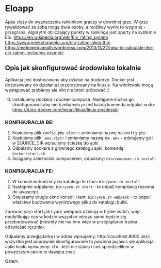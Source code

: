 # Eloapp

Apka służy do wyznaczania rankinków graczy w dowolnej grze. W grze rywalizować ze sobą mogą dwie osoby, a możliwy wynik to wygrana - przegrana.
Algorytm obliczający punkty w rankingu jest oparty na systemie Elo:
https://en.wikipedia.org/wiki/Elo_rating_system  
https://www.geeksforgeeks.org/elo-rating-algorithm  
https://metinmediamath.wordpress.com/2013/11/27/how-to-calculate-the-elo-rating-including-example  

## Opis jak skonfigurować środowisko lokalnie
Aplikacja jest dostosowana aby działać na dockerze. Docker jest dostosowany do działania i przetestowany na linuxie. Na windowsie mogą występować problemy ale nikt nie broni próbować :)

0. Instalujemy dockera i docker-compose. Następnie można go skonfigurować aby nie trzebabyło przed każdą komendą odpalać sudo: https://docs.docker.com/install/linux/linux-postinstall

### KONFIGURACJA BE:
1. Kopiujemy plik `config.php.distr` i zmieniamy nazwę na `config.php`
2. Kopiujemy plik `.env.distr` i zmieniamy nazwę na `.env` - edytujemy go i w SOURCE_DIR wpisujemy ścieżkę do apki
3. Odpalamy dockera z głównego katalogu apki, komendą: `docker/start.sh`
4. Ściągamy zależności composerem, odpalamy: `bin/composer.sh install`

### KONFIGURACJA FE:
1. W konsoli wchodzimy do katalogu fe i tam: `bin/yarn.sh install`
2. Następnie odpalamy: `bin/yarn.sh start` - to odpali kompilację reasona do javascript.
3. Otwieramy drugie okno konsoli i tam: `bin/yarn.sh webpack` - to odpali właściwe budowanie wynikowego pliku do katalogu build.

Zarówno yarn start jak i yarn webpack działają w trybie watch, więc modyfikując coś w kodzie wszystko odrazu samo będzie się przebudowywać (niestety nie ma hmr więc w przeglądarce trzeba odświeżać ręcznie).

Odpalamy przeglądarkę i w adres wpisujemy: http://localhost:8000 
Jeśli wszystko jest poprawnie skonfigurowane to powinna pojawić się aplikacja. Jako hasło wpisujemy: `elo`.
Jeśli nie działa i coś spierdzieliłem w powyższym opisie to dawajta znać.

Qziem
